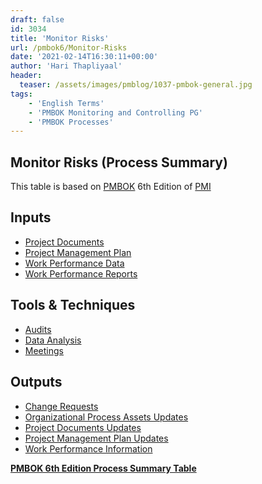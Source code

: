 ```yaml
---
draft: false
id: 3034   
title: 'Monitor Risks'
url: /pmbok6/Monitor-Risks
date: '2021-02-14T16:30:11+00:00'
author: 'Hari Thapliyaal'
header:
  teaser: /assets/images/pmblog/1037-pmbok-general.jpg
tags:
    - 'English Terms'
    - 'PMBOK Monitoring and Controlling PG'
    - 'PMBOK Processes'
---
```


## Monitor Risks (Process Summary)

This table is based on [PMBOK](https://www.pmi.org/pmbok-guide-standards) 6th Edition of [PMI](https://www.pmi.org)

## **Inputs**

- [Project Documents](/pmbok6/project-documents)
- [Project Management Plan](/pmbok6/project-management-plan)
- [Work Performance Data](/pmbok6/work-performance-data)
- [Work Performance Reports](/pmbok6/work-performance-reports)

## **Tools &amp; Techniques**

- [Audits](/pmbok6/audits)
- [Data Analysis](/pmbok6/data-analysis)
- [Meetings](/pmbok6/meetings)

## **Outputs**

- [Change Requests](/pmbok6/change-requests)
- [Organizational Process Assets Updates](/pmbok6/organizational-process-assets-updates)
- [Project Documents Updates](/pmbok6/project-documents-updates)
- [Project Management Plan Updates](/pmbok6/project-management-plan-updates)
- [Work Performance Information](/pmbok6/work-performance-information)

**[PMBOK 6th Edition Process Summary Table](process-groups-and-processes-in-pmbok6/)**